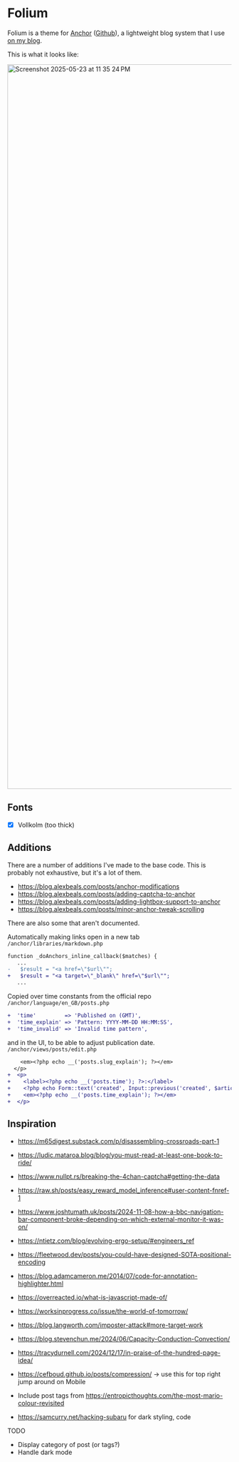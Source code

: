 # Folium

Folium is a theme for [Anchor](https://anchorcms.com) ([Github](https://github.com/anchorcms/anchor-cms)), a lightweight blog system that I use [on my blog](http://blog.alexbeals.com).

This is what it looks like:

<img width="1624" alt="Screenshot 2025-05-23 at 11 35 24 PM" src="https://github.com/user-attachments/assets/93f17c17-b325-4f46-9218-2ae7467814b5" />

## Fonts
- [X] Vollkolm (too thick)

## Additions

There are a number of additions I've made to the base code. This is probably not exhaustive, but it's a lot of them.

* https://blog.alexbeals.com/posts/anchor-modifications
* https://blog.alexbeals.com/posts/adding-captcha-to-anchor
* https://blog.alexbeals.com/posts/adding-lightbox-support-to-anchor
* https://blog.alexbeals.com/posts/minor-anchor-tweak-scrolling

There are also some that aren't documented.

Automatically making links open in a new tab  
`/anchor/libraries/markdown.php`
```diff
function _doAnchors_inline_callback($matches) {
   ...
-   $result = "<a href=\"$url\"";
+   $result = "<a target=\"_blank\" href=\"$url\"";
   ...
```

Copied over time constants from the official repo
`/anchor/language/en_GB/posts.php`
```diff
+  'time'         => 'Published on (GMT)',
+  'time_explain' => 'Pattern: YYYY-MM-DD HH:MM:SS',
+  'time_invalid' => 'Invalid time pattern',
```

and in the UI, to be able to adjust publication date.
`/anchor/views/posts/edit.php`
```diff
    <em><?php echo __('posts.slug_explain'); ?></em>
  </p>
+  <p>
+    <label><?php echo __('posts.time'); ?>:</label>
+    <?php echo Form::text('created', Input::previous('created', $article->created)); ?>
+    <em><?php echo __('posts.time_explain'); ?></em>
+  </p>
```

## Inspiration
* https://m65digest.substack.com/p/disassembling-crossroads-part-1
* https://ludic.mataroa.blog/blog/you-must-read-at-least-one-book-to-ride/
* https://www.nullpt.rs/breaking-the-4chan-captcha#getting-the-data
* https://raw.sh/posts/easy_reward_model_inference#user-content-fnref-1
* https://www.joshtumath.uk/posts/2024-11-08-how-a-bbc-navigation-bar-component-broke-depending-on-which-external-monitor-it-was-on/
* https://ntietz.com/blog/evolving-ergo-setup/#engineers_ref
* https://fleetwood.dev/posts/you-could-have-designed-SOTA-positional-encoding
* https://blog.adamcameron.me/2014/07/code-for-annotation-highlighter.html
* https://overreacted.io/what-is-javascript-made-of/
* https://worksinprogress.co/issue/the-world-of-tomorrow/
* https://blog.langworth.com/imposter-attack#more-target-work
* https://blog.stevenchun.me/2024/06/Capacity-Conduction-Convection/
* https://tracydurnell.com/2024/12/17/in-praise-of-the-hundred-page-idea/

* https://cefboud.github.io/posts/compression/ -> use this for top right jump around on Mobile
* Include post tags from https://entropicthoughts.com/the-most-mario-colour-revisited
* https://samcurry.net/hacking-subaru for dark styling, code

TODO
- Display category of post (or tags?)
- Handle dark mode
